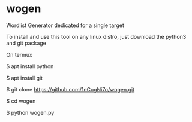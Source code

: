 # wogen
Wordlist Generator dedicated for a single target


To install and use this tool on any linux distro, just download the python3 and git package


On termux

$ apt install python

$ apt install git

$ git clone https://github.com/1nCogNi7o/wogen.git

$ cd wogen

$ python wogen.py




